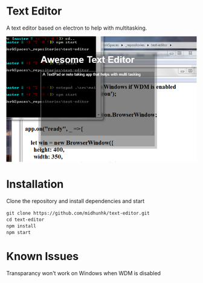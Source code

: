 # Text Editor
A text editor based on electron to help with multitasking.

![Text Editor](resources/awesome-v1.png)

# Installation
Clone the repository and install dependencies and start

  `git clone https://github.com/midhunhk/text-editor.git`  
  `cd text-editor`  
  `npm install`  
  `npm start`
  
# Known Issues
Transparancy won't work on Windows when WDM is disabled
